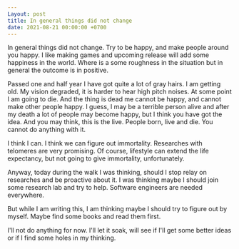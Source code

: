 ```yaml
---
Layout: post
title: In general things did not change
date: 2021-08-21 00:00:00 +0700
---
```


In general things did not change. Try to be happy, and make people
around you happy. I like making games and upcoming release will add
some happiness in the world. Where is a some roughness in the
situation but in general the outcome is in positive. 

Passed one and half year I have got quite a lot of gray hairs. I am
getting old. My vision degraded, it is harder to hear high pitch
noises. At some point I am going to die. And the thing is dead me
cannot be happy, and cannot make other people happy. I guess, I may be
a terrible person alive and after my death a lot of people may become
happy, but I think you have got the idea. And you may think, this is
the live. People born, live and die. You cannot do anything with it.

I think I can. I think we can figure out immortality. Researches with
telomeres are very promising. Of course, lifestyle can extend the life
expectancy, but not going to give immortality, unfortunately.

Anyway, today during the walk I was thinking, should I stop relay on
researches and be proactive about it. I was thinking maybe I should
join some research lab and try to help. Software engineers are needed
everywhere.

But while I am writing this, I am thinking maybe I should try to
figure out by myself. Maybe find some books and read them first.

I'll not do anything for now. I'll let it soak, will see if I'll get
some better ideas or if I find some holes in my thinking.
